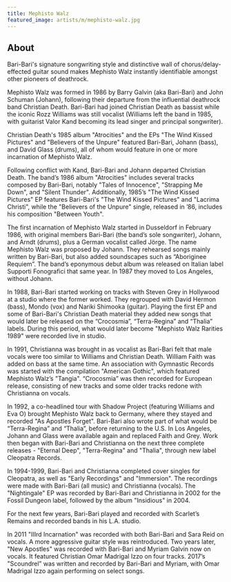 ```yaml
---
title: Mephisto Walz
featured_image: artists/m/mephisto-walz.jpg
---
```

## About

Bari-Bari's signature songwriting style and distinctive wall of chorus/delay-effected guitar sound makes Mephisto Walz instantly identifiable amongst other pioneers of deathrock.

Mephisto Walz was formed in 1986 by Barry Galvin (aka Bari-Bari) and John Schuman (Johann), following their departure from the influential deathrock band Christian Death. Bari-Bari had joined Christian Death as bassist while the iconic Rozz Williams was still vocalist (Williams left the band in 1985, with guitarist Valor Kand becoming its lead singer and principal songwriter).

Christian Death's 1985 album "Atrocities" and the EPs "The Wind Kissed Pictures" and "Believers of the Unpure" featured Bari-Bari, Johann (bass), and David Glass (drums), all of whom would feature in one or more incarnation of Mephisto Walz. 

Following conflict with Kand, Bari-Bari and Johann departed Christian Death. The band’s 1986 album "Atrocities" includes several tracks composed by Bari-Bari, notably "Tales of Innocence", "Strapping Me Down", and "Silent Thunder". Additionally, 1985’s "The Wind Kissed Pictures" EP features Bari-Bari's "The Wind Kissed Pictures" and "Lacrima Christi", while the "Believers of the Unpure" single, released in ’86, includes his composition "Between Youth".

The first incarnation of Mephisto Walz started in Dusseldorf in February 1986, with original members Bari-Bari (the band’s sole songwriter), Johann, and Arndt (drums), plus a German vocalist called Jörge. The name Mephisto Walz was proposed by Johann. They rehearsed songs mainly written by Bari-Bari, but also added soundscapes such as “Aboriginee Requiem”. The band’s eponymous debut album was released on Italian label Supporti Fonografici that same year. In 1987 they moved to Los Angeles, without Johann.

In 1988, Bari-Bari started working on tracks with Steven Grey in Hollywood at a studio where the former worked. They regrouped with David Hermon (bass), Mondo (vox) and Nariki Shimooka (guitar). Playing the first EP and some of Bari-Bari's Christian Death material they added new songs that would later be released on the “Crocosmia”, “Terra-Regina” and “Thalia” labels. During this period, what would later become "Mephisto Walz Rarities 1989" were recorded live in studio.

In 1991, Christianna was brought in as vocalist as Bari-Bari felt that male vocals were too similar to Williams and Christian Death. William Faith was added on bass at the same time. An association with Gymnastic Records was started with the compilation "American Gothic", which featured Mephisto Walz’s "Tangia". “Crocosmia” was then recorded for European release, consisting of new tracks and some older tracks redone with Christianna on vocals.

In 1992, a co-headlined tour with Shadow Project (featuring Williams and Eva O) brought Mephisto Walz back to Germany, where they stayed and recorded "As Apostles Forget". Bari-Bari also wrote part of what would be “Terra-Regina” and “Thalia”, before returning to the U.S. 
In Los Angeles, Johann and Glass were available again and replaced Faith and Grey. Work then began with Bari-Bari and Christianna on the next three complete releases - "Eternal Deep", "Terra-Regina" and "Thalia", through new label Cleopatra Records.

In 1994-1999, Bari-Bari and Christianna completed cover singles for Cleopatra, as well as "Early Recordings" and "Immersion". The recordings were made with Bari-Bari (all music) and Christianna (vocals). The "Nightingale" EP was recorded by Bari-Bari and Christianna in 2002 for the Fossil Dungeon label, followed by the album "Insidious" in 2004.

For the next few years, Bari-Bari played and recorded with Scarlet’s Remains and recorded bands in his L.A. studio.

In 2011 "IIIrd Incarnation" was recorded with both Bari-Bari and Sara Reid on vocals. A more aggressive guitar style was reintroduced. Two years later, "New Apostles" was recorded with Bari-Bari and Myriam Galvin now on vocals. It featured Christian Omar Madrigal Izzo on four tracks. 2017’s "Scoundrel” was written and recorded by Bari-Bari and Myriam, with Omar Madrigal Izzo again performing on select songs.

